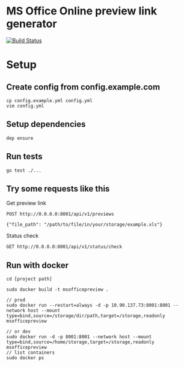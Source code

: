 # MS Office Online preview link generator

[![Build Status](https://travis-ci.org/ildarusmanov/msofficepreview.svg?branch=master)](https://travis-ci.org/ildarusmanov/msofficepreview)

# Setup

## Create config from config.example.com
```
cp config.example.yml config.yml
vim config.yml
```
## Setup dependencies
```
dep ensure
```

## Run tests


```
go test ./...
```

## Try some requests like this

Get preview link
```
POST http://0.0.0.0:8001/api/v1/previews

{"file_path": "/path/to/file/in/your/storage/example.xls"}
```

Status check
```
GET http://0.0.0.0:8001/api/v1/status/check
```

## Run with docker
```
cd [project path]

sudo docker build -t msofficepreview .

// prod
sudo docker run --restart=always -d -p 10.90.137.73:8001:8001 --network host --mount type=bind,source=/storage/dir/path,target=/storage,readonly msofficepreview

// or dev
sudo docker run -d -p 8001:8001 --network host --mount type=bind,source=/home/storage,target=/storage,readonly msofficepreview 
// list containers
sudo docker ps
```


